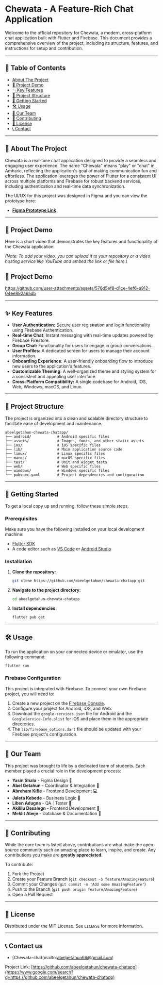 # Chewata - A Feature-Rich Chat Application

[](https://flutter.dev/)
[](https://firebase.google.com/)
[](https://www.figma.com/proto/QigJyEkwaFrPGx7gaFzaaC/Chaweta?content-scaling=fixed&kind=proto&node-id=3-8&page-id=0%3A1&scaling=scale-down&starting-point-node-id=37%3A2&t=6YQFvyT60jfhppYX-1)
[](https://opensource.org/licenses/MIT)

Welcome to the official repository for Chewata, a modern, cross-platform chat application built with Flutter and Firebase. This document provides a comprehensive overview of the project, including its structure, features, and instructions for setup and contribution.

-----

## 📜 Table of Contents

  * [About The Project](https://www.google.com/search?q=%23-about-the-project)
  * [🎥 Project Demo](https://www.google.com/search?q=%23-project-demo)
  * [✨ Key Features](https://www.google.com/search?q=%23-key-features)
  * [📂 Project Structure](https://www.google.com/search?q=%23-project-structure)
  * [🚀 Getting Started](https://www.google.com/search?q=%23-getting-started)
  * [🛠️ Usage](https://www.google.com/search?q=%23%EF%B8%8F-usage)
  * [👥 Our Team](https://www.google.com/search?q=%23-our-team)
  * [🤝 Contributing](https://www.google.com/search?q=%23-contributing)
  * [📄 License](https://www.google.com/search?q=%23-license)
  * [📞 Contact](https://www.google.com/search?q=%23-contact)

-----

## 📖 About The Project

Chewata is a real-time chat application designed to provide a seamless and engaging user experience. The name "Chewata" means "play" or "chat" in Amharic, reflecting the application's goal of making communication fun and effortless. The application leverages the power of Flutter for a consistent UI across multiple platforms and Firebase for robust backend services, including authentication and real-time data synchronization.

The UI/UX for this project was designed in Figma and you can view the prototype here:

  * [**Figma Prototype Link**](https://www.figma.com/proto/QigJyEkwaFrPGx7gaFzaaC/Chaweta?content-scaling=fixed&kind=proto&node-id=3-8&page-id=0%3A1&scaling=scale-down&starting-point-node-id=37%3A2&t=6YQFvyT60jfhppYX-1)

-----

## 🎥 Project Demo

Here is a short video that demonstrates the key features and functionality of the Chewata application.

*(Note: To add your video, you can upload it to your repository or a video hosting service like YouTube and embed the link or file here.)*

## 🎥 Project Demo

https://github.com/user-attachments/assets/576d5ef8-d1ce-4ef6-a912-04ee892a8adb


</p>

-----

## ✨ Key Features

  * **User Authentication:** Secure user registration and login functionality using Firebase Authentication.
  * **Real-time Chat:** Instant messaging with real-time updates powered by Firebase Firestore.
  * **Group Chat:** Functionality for users to engage in group conversations.
  * **User Profiles:** A dedicated screen for users to manage their account information.
  * **Onboarding Experience:** A user-friendly onboarding flow to introduce new users to the application's features.
  * **Customizable Theming:** A well-organized theme and styling system for a consistent and appealing user interface.
  * **Cross-Platform Compatibility:** A single codebase for Android, iOS, Web, Windows, macOS, and Linux.

-----

## 📂 Project Structure

The project is organized into a clean and scalable directory structure to facilitate ease of development and maintenance.

```
abeelgetahun-chewata-chatapp/
├── android/            # Android specific files
├── assets/             # Images, fonts, and other static assets
├── ios/                # iOS specific files
├── lib/                # Main application source code
├── linux/              # Linux specific files
├── macos/              # macOS specific files
├── test/               # Unit and widget tests
├── web/                # Web specific files
├── windows/            # Windows specific files
└── pubspec.yaml        # Project dependencies and configuration
```

-----

## 🚀 Getting Started

To get a local copy up and running, follow these simple steps.

### Prerequisites

Make sure you have the following installed on your local development machine:

  * [Flutter SDK](https://flutter.dev/docs/get-started/install)
  * A code editor such as [VS Code](https://code.visualstudio.com/) or [Android Studio](https://developer.android.com/studio)

### Installation

1.  **Clone the repository:**
    ```sh
    git clone https://github.com/abeelgetahun/chewata-chatapp.git
    ```
2.  **Navigate to the project directory:**
    ```sh
    cd abeelgetahun-chewata-chatapp
    ```
3.  **Install dependencies:**
    ```sh
    flutter pub get
    ```

-----

## 🛠️ Usage

To run the application on your connected device or emulator, use the following command:

```sh
flutter run
```

### Firebase Configuration

This project is integrated with Firebase. To connect your own Firebase project, you will need to:

1.  Create a new project on the [Firebase Console](https://console.firebase.google.com/).
2.  Configure your project for Android, iOS, and Web.
3.  Download the `google-services.json` file for Android and the `GoogleService-Info.plist` for iOS and place them in the appropriate directories.
4.  The `lib/firebase_options.dart` file should be updated with your Firebase project's configuration.

-----

## 👥 Our Team

This project was brought to life by a dedicated team of students. Each member played a crucial role in the development process:

  * **Yasin Shalo** - Figma Design 🎨
  * **Abel Getahun** - Coordinator & Integration 🔗
  * **Abreham Kifle** - Frontend Development 💻
  * **Jaleta Kebede** - Business Logic 🧠
  * **Liben Adugna** - QA | Tester 🧪
  * **Akililu Desalegn** - Frontend Development 🎨
  * **Meklit Abeje** - Database & Documentation 📝

-----

## 🤝 Contributing

While the core team is listed above, contributions are what make the open-source community such an amazing place to learn, inspire, and create. Any contributions you make are **greatly appreciated**.

To contribute:

1.  Fork the Project
2.  Create your Feature Branch (`git checkout -b feature/AmazingFeature`)
3.  Commit your Changes (`git commit -m 'Add some AmazingFeature'`)
4.  Push to the Branch (`git push origin feature/AmazingFeature`)
5.  Open a Pull Request

-----

## 📄 License

Distributed under the MIT License. See `LICENSE` for more information.

-----

## 📞 Contact us

  - [Chewata-chat(mailto:abelgetahun66@gmail.com)

Project Link: [https://github.com/abeelgetahun/chewata-chatapp](https://www.google.com/search?q=https://github.com/abeelgetahun/chewata-chatapp)

